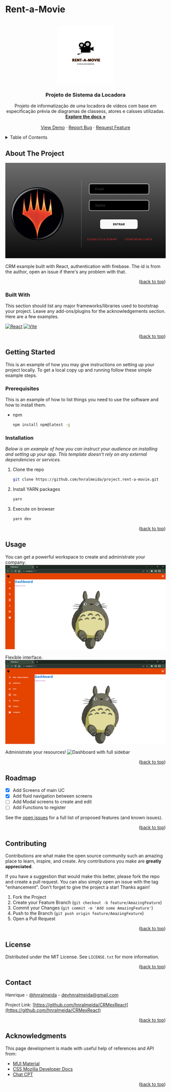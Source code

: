 # Rent-a-Movie

<!-- PROJECT LOGO -->
<br />
<div align="center">
  <a href="https://github.com/hnralmeida/rentamovie">
    <img src="./assets/rentamovie.png" alt="Logo" width="180" height="180">
  </a>

  <h3 align="center">Projeto de Sistema da Locadora</h3>

  <p align="center">
    Projeto de informatização de uma locadora de vídeos  com base em especificação prévia de diagramas de classess, atores e calsses utilizadas.
    <br />
    <a href="https://github.com/hnralmeida/project.rent-a-movie"><strong>Explore the docs »</strong></a>
    <br />
    <br />
    <a href="https://github.com/hnralmeida/project.rent-a-movie">View Demo</a>
    ·
    <a href="https://github.com/hnralmeida/project.rent-a-movie/issues">Report Bug</a>
    ·
    <a href="https://github.com/hnralmeida/project.rent-a-movie/issues">Request Feature</a>
  </p>
</div>



<!-- TABLE OF CONTENTS -->
<details>
  <summary>Table of Contents</summary>
  <ol>
    <li>
      <a href="#about-the-project">About The Project</a>
      <ul>
        <li><a href="#built-with">Built With</a></li>
      </ul>
    </li>
    <li>
      <a href="#getting-started">Getting Started</a>
      <ul>
        <li><a href="#prerequisites">Prerequisites</a></li>
        <li><a href="#installation">Installation</a></li>
      </ul>
    </li>
    <li><a href="#usage">Usage</a></li>
    <li><a href="#roadmap">Roadmap</a></li>
    <li><a href="#contributing">Contributing</a></li>
    <li><a href="#license">License</a></li>
    <li><a href="#contact">Contact</a></li>
    <li><a href="#acknowledgments">Acknowledgments</a></li>
  </ol>
</details>



<!-- ABOUT THE PROJECT -->
## About The Project

[![Product Name Screen Shot][product-screenshot]](https://example.com)

CRM example built with React, authentication with firebase. The id is from the author, open an issue if there's any problem with that.

<p align="right">(<a href="#readme-top">back to top</a>)</p>



### Built With

This section should list any major frameworks/libraries used to bootstrap your project. Leave any add-ons/plugins for the acknowledgements section. Here are a few examples.

[![React][React.js]](https://reactjs.org/)
[![Vite][Vite.js]](https://vitejs.dev/)

<p align="right">(<a href="#readme-top">back to top</a>)</p>



<!-- GETTING STARTED -->
## Getting Started

This is an example of how you may give instructions on setting up your project locally.
To get a local copy up and running follow these simple example steps.

### Prerequisites

This is an example of how to list things you need to use the software and how to install them.
* npm
  ```sh
  npm install npm@latest -g
  ```

### Installation

_Below is an example of how you can instruct your audience on installing and setting up your app. This template doesn't rely on any external dependencies or services._

1. Clone the repo
   ```sh
   git clone https://github.com/hnralmeida/project.rent-a-movie.git
   ```
2. Install YARN packages
   ```sh
   yarn
   ```
3. Execute on browser
   ```sh
   yarn dev
   ```

<p align="right">(<a href="#readme-top">back to top</a>)</p>



<!-- USAGE EXAMPLES -->
## Usage

You can get a powerful workspace to create and administrate your company.
![Dashboard with full sidebar][dashboard_1]

Flexible interface.
![Dashboard with hided sidebar][dashboard_2]

Administrate your resources!
![Dashboard with full sidebar][datagrid]

<p align="right">(<a href="#readme-top">back to top</a>)</p>



<!-- ROADMAP -->
## Roadmap

- [x] Add Screens of main UC
- [x] Add fluid navigation between screens
- [ ] Add Modal screens to create and edit
- [ ] Add Functions to register

See the [open issues](https://github.com/hnralmeida/project.rent-a-movie/issues) for a full list of proposed features (and known issues).

<p align="right">(<a href="#readme-top">back to top</a>)</p>



<!-- CONTRIBUTING -->
## Contributing

Contributions are what make the open source community such an amazing place to learn, inspire, and create. Any contributions you make are **greatly appreciated**.

If you have a suggestion that would make this better, please fork the repo and create a pull request. You can also simply open an issue with the tag "enhancement".
Don't forget to give the project a star! Thanks again!

1. Fork the Project
2. Create your Feature Branch (`git checkout -b feature/AmazingFeature`)
3. Commit your Changes (`git commit -m 'Add some AmazingFeature'`)
4. Push to the Branch (`git push origin feature/AmazingFeature`)
5. Open a Pull Request

<p align="right">(<a href="#readme-top">back to top</a>)</p>



<!-- LICENSE -->
## License

Distributed under the MIT License. See `LICENSE.txt` for more information.

<p align="right">(<a href="#readme-top">back to top</a>)</p>



<!-- CONTACT -->
## Contact

Henrique - [@hnralmeida](https://instagram.com/hnralmeida) - devhnralmeida@gmail.com

Project Link: [https://github.com/hnralmeida/CRMexReact](https://github.com/hnralmeida/CRMexReact)

<p align="right">(<a href="#readme-top">back to top</a>)</p>



<!-- ACKNOWLEDGMENTS -->
## Acknowledgments

This page development is made with useful help of references and API from:
* [MUI Material]([https://choosealicense.com](https://mui.com/))
* [CSS Mozilla Developer Docs](https://developer.mozilla.org/pt-BR/docs/Web/CSS)
* [Chat CPT](https://chat.openai.com/)

<p align="right">(<a href="#readme-top">back to top</a>)</p>


<!-- MARKDOWN LINKS & IMAGES -->
<!-- https://www.markdownguide.org/basic-syntax/#reference-style-links -->
[dashboard_1]: https://github.com/hnralmeida/CRMexReact/blob/main/public/Dashboard_1.png?raw=true
[dashboard_2]: https://github.com/hnralmeida/CRMexReact/blob/main/public/Dashboard_2.png?raw=true
[datagrid]: https://github.com/hnralmeida/CRMexReact/tree/main/public/Datagrid.png?raw=true
[product-screenshot]: https://github.com/hnralmeida/CRMexReact/blob/main/public/Product.png?raw=true
[Vite.js]: https://img.shields.io/badge/vite.js-000000?style=for-the-badge&logo=vite
[React.js]: https://img.shields.io/badge/React-20232A?style=for-the-badge&logo=react&logoColor=61DAFB
